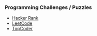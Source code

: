 
### Programming Challenges / Puzzles

- [Hacker Rank](https://www.hackerrank.com/)
- [LeetCode](https://leetcode.com/)
- [TopCoder](https://www.topcoder.com/)

